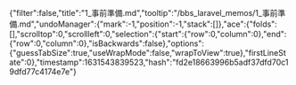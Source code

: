 {"filter":false,"title":"1_事前準備.md","tooltip":"/bbs_laravel_memos/1_事前準備.md","undoManager":{"mark":-1,"position":-1,"stack":[]},"ace":{"folds":[],"scrolltop":0,"scrollleft":0,"selection":{"start":{"row":0,"column":0},"end":{"row":0,"column":0},"isBackwards":false},"options":{"guessTabSize":true,"useWrapMode":false,"wrapToView":true},"firstLineState":0},"timestamp":1631543839523,"hash":"fd2e18663996b5adf37dfd70c19dfd77c4174e7e"}